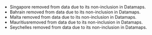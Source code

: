 * Singapore removed from data due to its non-inclusion in Datamaps.
* Bahrain removed from data due to its non-inclusion in Datamaps.
* Malta removed from data due to its non-inclusion in Datamaps.
* Mauritiusremoved from data due to its non-inclusion in Datamaps.
* Seychelles removed from data due to its non-inclusion in Datamaps.

